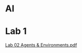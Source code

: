 # AI

# Lab 1
[Lab 02 Agents & Environments.pdf](https://github.com/user-attachments/files/18553746/Lab.02.Agents.Environments.pdf)
